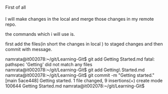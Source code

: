 First of all 
####
I will make changes in the local and merge those changes in my remote repo. 

the commands which i will use is.

first add the files(in short the changes in local ) to staged changes and then commit with message. 

namrata@it002078:~/git/Learning-Git$ git add Getting Started.md 
fatal: pathspec 'Getting' did not match any files
namrata@it002078:~/git/Learning-Git$ git add Getting\ Started.md 
namrata@it002078:~/git/Learning-Git$ git commit -m "Getting started."
[main 5ace448] Getting started.
 1 file changed, 9 insertions(+)
 create mode 100644 Getting Started.md
namrata@it002078:~/git/Learning-Git$
####

